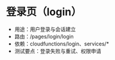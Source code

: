 # 登录页（login）

- 用途：用户登录与会话建立
- 路由：/pages/login/login
- 依赖：cloudfunctions/login、services/*
- 测试要点：登录失败与重试、权限申请